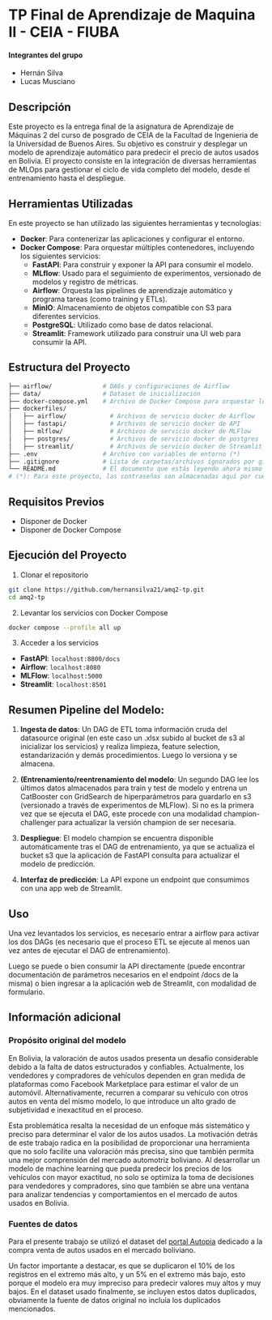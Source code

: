 # TP Final de Aprendizaje de Maquina II - CEIA - FIUBA

#### Integrantes del grupo
 - Hernán Silva
 - Lucas Musciano

## Descripción
Este proyecto es la entrega final de la asignatura de Aprendizaje de Máquinas 2 del curso de posgrado de CEIA de la Facultad de Ingenieria de la Universidad de Buenos Aires.
Su objetivo es construir y desplegar un modelo de aprendizaje automático para predecir el precio de autos usados en Bolivia. El proyecto consiste en la integración de diversas herramientas de MLOps para gestionar el ciclo de vida completo del modelo, desde el entrenamiento hasta el despliegue.

## Herramientas Utilizadas
En este proyecto se han utilizado las siguientes herramientas y tecnologías:

- **Docker**: Para contenerizar las aplicaciones y configurar el entorno.
- **Docker Compose**: Para orquestar múltiples contenedores, incluyendo los siguientes servicios:
  - **FastAPI**: Para construir y exponer la API para consumir el modelo.
  - **MLflow**: Usado para el seguimiento de experimentos, versionado de modelos y registro de métricas.
  - **Airflow**: Orquesta las pipelines de aprendizaje automático y programa tareas (como training y ETLs).
  - **MinIO**: Almacenamiento de objetos compatible con S3 para diferentes servicios.
  - **PostgreSQL**: Utilizado como base de datos relacional.
  - **Streamlit**: Framework utilizado para construir una UI web para consumir la API.

## Estructura del Proyecto

```bash
├── airflow/              # DAGs y configuraciones de Airflow
├── data/                 # Dataset de inicialización
├── docker-compose.yml    # Archivo de Docker Compose para orquestar los servicios
├── dockerfiles/
│   ├── airflow/            # Archivos de servicio docker de Airflow
│   ├── fastapi/            # Archivos de servicio docker de API
│   ├── mlflow/             # Archivos de servicio docker de MLFlow
│   ├── postgres/           # Archivos de servicio docker de postgres
│   ├── streamlit/          # Archivos de servicio docker de Streamlit
├── .env                  # Archivo con variables de entorno (*)
├── .gitignore            # Lista de carpetas/archivos ignorados por git
└── README.md             # El documento que estás leyendo ahora mismo
# (*): Para este proyecto, las contraseñas son almacenadas aquí por cuestiones de practicidad y no es una práctica recomendable en absoluto.
```

## Requisitos Previos
 - Disponer de Docker
 - Disponer de Docker Compose

## Ejecución del Proyecto

1. Clonar el repositorio

```bash
git clone https://github.com/hernansilva21/amq2-tp.git
cd amq2-tp
```

2. Levantar los servicios con Docker Compose

```bash
docker compose --profile all up
```

3. Acceder a los servicios

 - **FastAPI**: ``localhost:8800/docs``
 - **Airflow**: ``localhost:8080``
 - **MLFlow**:  ``localhost:5000``
 - **Streamlit**: ``localhost:8501``

## Resumen Pipeline del Modelo:

1. **Ingesta de datos**: Un DAG de ETL toma información cruda del datasource original (en este caso un .xlsx subido al bucket de s3 al inicializar los servicios) y realiza limpieza, feature selection, estandarización y demás procedimientos. Luego lo versiona y se almacena.

2. **(Entrenamiento/reentrenamiento del modelo**: Un segundo DAG lee los últimos datos almacenados para train y test de modelo y entrena un CatBooster con GridSearch de hiperparámetros para guardarlo en s3 (versionado a través de experimentos de MLFlow). Si no es la primera vez que se ejecuta el DAG, este procede con una modalidad champion-challenger para actualizar la versión champion de ser necesaria.

3. **Despliegue**: El modelo champion se encuentra disponible automáticamente tras el DAG de entrenamiento, ya que se actualiza el bucket s3 que la aplicación de FastAPI consulta para actualizar el modelo de predicción.

4. **Interfaz de predicción**: La API expone un endpoint que consumimos con una app web de Streamlit.

## Uso

Una vez levantados los servicios, es necesario entrar a airflow para activar los dos DAGs (es necesario que el proceso ETL se ejecute al menos uan vez antes de ejecutar el DAG de entrenamiento).

Luego se puede o bien consumir la API directamente (puede encontrar documentación de parámetros necesarios en el endpoint /docs de la misma) o bien ingresar a la aplicación web de Streamlit, con modalidad de formulario.

## Información adicional

### Propósito original del modelo
En Bolivia, la valoración de autos usados presenta un desafío considerable debido a la falta de datos estructurados y confiables. Actualmente, los vendedores y compradores de vehículos dependen en gran medida de plataformas como Facebook Marketplace para estimar el valor de un automóvil. Alternativamente, recurren a comparar su vehículo con otros autos en venta del mismo modelo, lo que introduce un alto grado de subjetividad e inexactitud en el proceso.

Esta problemática resalta la necesidad de un enfoque más sistemático y preciso para determinar el valor de los autos usados. La motivación detrás de este trabajo radica en la posibilidad de proporcionar una herramienta que no solo facilite una valoración más precisa, sino que también permita una mejor comprensión del mercado automotriz boliviano. Al desarrollar un modelo de machine learning que pueda predecir los precios de los vehículos con mayor exactitud, no solo se optimiza la toma de decisiones para vendedores y compradores, sino que también se abre una ventana para analizar tendencias y comportamientos en el mercado de autos usados en Bolivia.

### Fuentes de datos
Para el presente trabajo se utilizó el dataset del [portal Autopia](https://www.autopia.com.bo) dedicado a la compra venta de autos usados en el mercado boliviano.

Un factor importante a destacar, es que se duplicaron el 10% de los registros en el extremo más alto, y un 5% en el extremo más bajo, esto porque el modelo era muy impreciso para predecir valores muy altos y muy bajos.
En el dataset usado finalmente, se incluyen estos datos duplicados, obviamente la fuente de datos original no incluía los duplicados mencionados.
